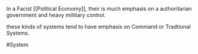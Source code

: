 In a Facist [[Political Economy]], their is much emphasis on a authoritarian government and heavy militiary control.

these kinds of systems tend to have emphasis on Command or Tradtional Systems.

#System 